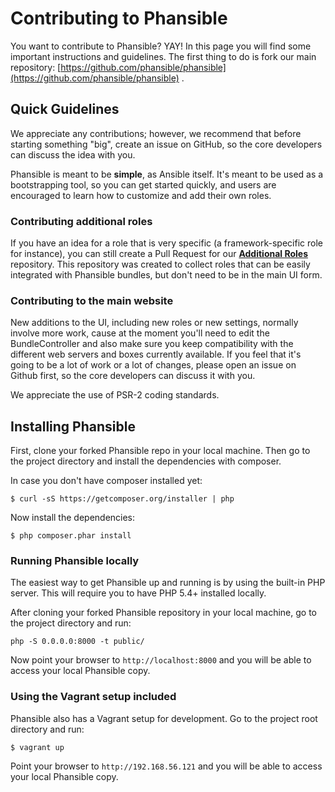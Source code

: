 # Contributing to Phansible

You want to contribute to Phansible? YAY! In this page you will find some important instructions and guidelines.
 The first thing to do is fork our main repository: [https://github.com/phansible/phansible](https://github.com/phansible/phansible) .

## Quick Guidelines

We appreciate any contributions; however, we recommend that before starting something "big", create an issue on GitHub, so the core
developers can discuss the idea with you.

Phansible is meant to be **simple**, as Ansible itself. It's meant to be used as a bootstrapping tool, so you can get started quickly,
and users are encouraged to learn how to customize and add their own roles.

### Contributing additional roles
If you have an idea for a role that is very specific (a framework-specific role for instance),
you can still create a Pull Request for our **[Additional Roles](https://github.com/Phansible/additional-roles)** repository. This repository was created to collect roles that can be
easily integrated with Phansible bundles, but don't need to be in the main UI form.

### Contributing to the main website
New additions to the UI, including new roles or new settings, normally involve more work, cause at the moment you'll need to edit the
BundleController and also make sure you keep compatibility with the different web servers and boxes currently available.
If you feel that it's going to be a lot of work or a lot of changes, please open an issue on Github first, so the core
developers can discuss it with you.

We appreciate the use of PSR-2 coding standards.

## Installing Phansible

First, clone your forked Phansible repo in your local machine. Then go to the project directory and
install the dependencies with composer.

In case you don't have composer installed yet:

    $ curl -sS https://getcomposer.org/installer | php

Now install the dependencies:

    $ php composer.phar install

### Running Phansible locally

The easiest way to get Phansible up and running is by using the built-in PHP server. This will require you to have PHP 5.4+ installed locally.

After cloning your forked Phansible repository in your local machine, go to the project directory and run:

    php -S 0.0.0.0:8000 -t public/

Now point your browser to `http://localhost:8000` and you will be able to access your local Phansible copy.

### Using the Vagrant setup included

Phansible also has a Vagrant setup for development. Go to the project root directory and run:

    $ vagrant up

Point your browser to `http://192.168.56.121` and you will be able to access your local Phansible copy.
